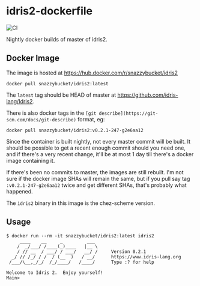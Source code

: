 # idris2-dockerfile

![CI](https://github.com/alexhumphreys/idris2-dockerfile/workflows/Docker%20Image%20CI/badge.svg?branch=master&event=push)

Nightly docker builds of master of idris2.

## Docker Image

The image is hosted at https://hub.docker.com/r/snazzybucket/idris2

```
docker pull snazzybucket/idris2:latest
```

The `latest` tag should be HEAD of master at https://github.com/idris-lang/Idris2.

There is also docker tags in the `[git describe](https://git-scm.com/docs/git-describe)` format, eg:

```
docker pull snazzybucket/idris2:v0.2.1-247-g2e6aa12
```

Since the container is built nightly, not every master commit will be built. It should be possible to get a recent enough commit should you need one, and if there's a very recent change, it'll be at most 1 day till there's a docker image containing it.

If there's been no commits to master, the images are still rebuilt. I'm not sure if the docker image SHAs will remain the same, but if you pull say tag `:v0.2.1-247-g2e6aa12` twice and get different SHAs, that's probably what happened.

The `idris2` binary in this image is the chez-scheme version.

## Usage

```
$ docker run --rm -it snazzybucket/idris2:latest idris2
     ____    __     _         ___
    /  _/___/ /____(_)____   |__ \
    / // __  / ___/ / ___/   __/ /     Version 0.2.1
  _/ // /_/ / /  / (__  )   / __/      https://www.idris-lang.org
 /___/\__,_/_/  /_/____/   /____/      Type :? for help

Welcome to Idris 2.  Enjoy yourself!
Main>
```
